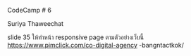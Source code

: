 CodeCamp # 6

Suriya Thaweechat

slide 35 ให้ทำหน้า responsive page ตามตัวอย่างเว็บนี้<br>
https://www.pimclick.com/co-digital-agency -bangntactkok/<br>
